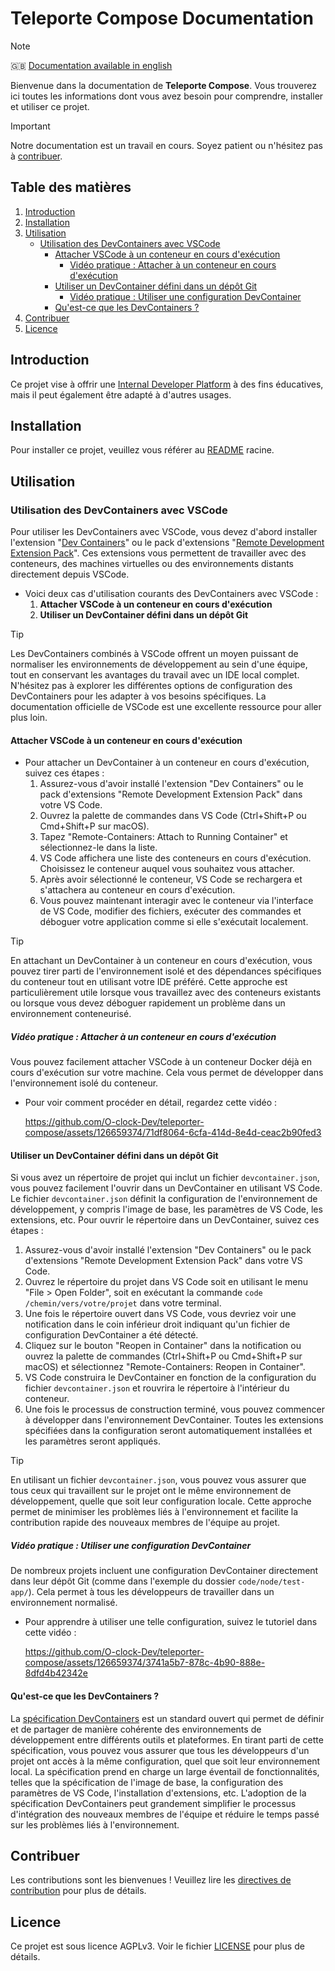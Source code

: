 # Teleporte Compose Documentation

> [!NOTE]  
> 🇬🇧 [Documentation available in english](README.md)

Bienvenue dans la documentation de **Teleporte Compose**. Vous trouverez ici toutes les informations dont vous avez besoin pour comprendre, installer et utiliser ce projet.

> [!IMPORTANT]  
> Notre documentation est un travail en cours. Soyez patient ou n'hésitez pas à [contribuer](#contribuer).

## Table des matières

1. [Introduction](#introduction)
2. [Installation](#installation)
3. [Utilisation](#utilisation)
   - [Utilisation des DevContainers avec VSCode](#utilisation-des-devcontainers-avec-vscode)
     - [Attacher VSCode à un conteneur en cours d'exécution](#attacher-vscode-à-un-conteneur-en-cours-dexécution)
       - [Vidéo pratique : Attacher à un conteneur en cours d'exécution](#vidéo-pratique--attacher-à-un-conteneur-en-cours-dexécution)
     - [Utiliser un DevContainer défini dans un dépôt Git](#utiliser-un-devcontainer-défini-dans-un-dépôt-git)
       - [Vidéo pratique : Utiliser une configuration DevContainer](#vidéo-pratique--utiliser-une-configuration-devcontainer)
     - [Qu'est-ce que les DevContainers ?](#quest-ce-que-les-devcontainers-)
4. [Contribuer](#contribuer)
5. [Licence](#licence)

## Introduction

Ce projet vise à offrir une [Internal Developer Platform](https://internaldeveloperplatform.org/what-is-an-internal-developer-platform/) à des fins éducatives, mais il peut également être adapté à d'autres usages.

## Installation

Pour installer ce projet, veuillez vous référer au [README](../README.md) racine.

## Utilisation

### Utilisation des DevContainers avec VSCode

Pour utiliser les DevContainers avec VSCode, vous devez d'abord installer l'extension "[Dev Containers](https://marketplace.visualstudio.com/items?itemName=ms-vscode-remote.remote-containers)" ou le pack d'extensions "[Remote Development Extension Pack](https://marketplace.visualstudio.com/items?itemName=ms-vscode-remote.vscode-remote-extensionpack)". Ces extensions vous permettent de travailler avec des conteneurs, des machines virtuelles ou des environnements distants directement depuis VSCode.

* Voici deux cas d'utilisation courants des DevContainers avec VSCode :
  1. **Attacher VSCode à un conteneur en cours d'exécution**
  2. **Utiliser un DevContainer défini dans un dépôt Git**

> [!TIP] 
> Les DevContainers combinés à VSCode offrent un moyen puissant de normaliser les environnements de développement au sein d'une équipe, tout en conservant les avantages du travail avec un IDE local complet.
> N'hésitez pas à explorer les différentes options de configuration des DevContainers pour les adapter à vos besoins spécifiques. La documentation officielle de VSCode est une excellente ressource pour aller plus loin.

#### Attacher VSCode à un conteneur en cours d'exécution

* Pour attacher un DevContainer à un conteneur en cours d'exécution, suivez ces étapes :
  1. Assurez-vous d'avoir installé l'extension "Dev Containers" ou le pack d'extensions "Remote Development Extension Pack" dans votre VS Code.
  2. Ouvrez la palette de commandes dans VS Code (Ctrl+Shift+P ou Cmd+Shift+P sur macOS).
  3. Tapez "Remote-Containers: Attach to Running Container" et sélectionnez-le dans la liste.
  4. VS Code affichera une liste des conteneurs en cours d'exécution. Choisissez le conteneur auquel vous souhaitez vous attacher.
  5. Après avoir sélectionné le conteneur, VS Code se rechargera et s'attachera au conteneur en cours d'exécution.
  6. Vous pouvez maintenant interagir avec le conteneur via l'interface de VS Code, modifier des fichiers, exécuter des commandes et déboguer votre application comme si elle s'exécutait localement.

> [!TIP]
> En attachant un DevContainer à un conteneur en cours d'exécution, vous pouvez tirer parti de l'environnement isolé et des dépendances spécifiques du conteneur tout en utilisant votre IDE préféré. Cette approche est particulièrement utile lorsque vous travaillez avec des conteneurs existants ou lorsque vous devez déboguer rapidement un problème dans un environnement conteneurisé.

##### Vidéo pratique : Attacher à un conteneur en cours d'exécution

Vous pouvez facilement attacher VSCode à un conteneur Docker déjà en cours d'exécution sur votre machine. Cela vous permet de développer dans l'environnement isolé du conteneur.

* Pour voir comment procéder en détail, regardez cette vidéo :
  
  https://github.com/O-clock-Dev/teleporter-compose/assets/126659374/71df8064-6cfa-414d-8e4d-ceac2b90fed3

#### Utiliser un DevContainer défini dans un dépôt Git

Si vous avez un répertoire de projet qui inclut un fichier `devcontainer.json`, vous pouvez facilement l'ouvrir dans un DevContainer en utilisant VS Code. Le fichier `devcontainer.json` définit la configuration de l'environnement de développement, y compris l'image de base, les paramètres de VS Code, les extensions, etc. Pour ouvrir le répertoire dans un DevContainer, suivez ces étapes :

1. Assurez-vous d'avoir installé l'extension "Dev Containers" ou le pack d'extensions "Remote Development Extension Pack" dans votre VS Code.
2. Ouvrez le répertoire du projet dans VS Code soit en utilisant le menu "File > Open Folder", soit en exécutant la commande `code /chemin/vers/votre/projet` dans votre terminal.
3. Une fois le répertoire ouvert dans VS Code, vous devriez voir une notification dans le coin inférieur droit indiquant qu'un fichier de configuration DevContainer a été détecté.
4. Cliquez sur le bouton "Reopen in Container" dans la notification ou ouvrez la palette de commandes (Ctrl+Shift+P ou Cmd+Shift+P sur macOS) et sélectionnez "Remote-Containers: Reopen in Container".
5. VS Code construira le DevContainer en fonction de la configuration du fichier `devcontainer.json` et rouvrira le répertoire à l'intérieur du conteneur.
6. Une fois le processus de construction terminé, vous pouvez commencer à développer dans l'environnement DevContainer. Toutes les extensions spécifiées dans la configuration seront automatiquement installées et les paramètres seront appliqués.

> [!TIP]
> En utilisant un fichier `devcontainer.json`, vous pouvez vous assurer que tous ceux qui travaillent sur le projet ont le même environnement de développement, quelle que soit leur configuration locale. Cette approche permet de minimiser les problèmes liés à l'environnement et facilite la contribution rapide des nouveaux membres de l'équipe au projet.

##### Vidéo pratique : Utiliser une configuration DevContainer

De nombreux projets incluent une configuration DevContainer directement dans leur dépôt Git (comme dans l'exemple du dossier `code/node/test-app/`). Cela permet à tous les développeurs de travailler dans un environnement normalisé.

* Pour apprendre à utiliser une telle configuration, suivez le tutoriel dans cette vidéo :

  https://github.com/O-clock-Dev/teleporter-compose/assets/126659374/3741a5b7-878c-4b90-888e-8dfd4b42342e

#### Qu'est-ce que les DevContainers ?

La [spécification DevContainers](https://containers.dev/) est un standard ouvert qui permet de définir et de partager de manière cohérente des environnements de développement entre différents outils et plateformes. En tirant parti de cette spécification, vous pouvez vous assurer que tous les développeurs d'un projet ont accès à la même configuration, quel que soit leur environnement local. La spécification prend en charge un large éventail de fonctionnalités, telles que la spécification de l'image de base, la configuration des paramètres de VS Code, l'installation d'extensions, etc. L'adoption de la spécification DevContainers peut grandement simplifier le processus d'intégration des nouveaux membres de l'équipe et réduire le temps passé sur les problèmes liés à l'environnement.

## Contribuer

Les contributions sont les bienvenues ! Veuillez lire les [directives de contribution](../CONTRIBUTING.md) pour plus de détails.

## Licence

Ce projet est sous licence AGPLv3. Voir le fichier [LICENSE](../LICENSE) pour plus de détails.